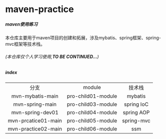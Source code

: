 # maven-practice

##### **maven使用练习**

本仓库主要用于maven项目的创建和拓展，涉及mybatis、spring框架、spring-mvc框架等技术栈。

###### (本仓库仅个人学习使用,**TO BE CONTINUED...**)

##### **index**

<table style="text-align: center">
    <tr>
        <td>分支</td>
        <td>module</td>
        <td>技术栈</td>
    </tr>
        <tr>
        <td>mvn-mybatis-main</td>
        <td>pro-child01-module</td>
        <td>mybatis</td>
    </tr>
    <tr>
        <td>mvn-spring-main</td>
        <td>pro-child03-module</td>
        <td>spring IoC</td>
    </tr>
    <tr>
        <td>mvn-spring-dev01</td>
        <td>pro-child04-module</td>
        <td>spring AOP</td>
    </tr>
    <tr>
        <td>mvn-prcatice01-main</td>
        <td>pro-child05-module</td>
        <td>spring-mvc</td>
    </tr>
    <tr>
        <td>mvn-practice02-main</td>
        <td>pro-child06-module</td>
        <td>ssm</td>
    </tr>
    
</table>
